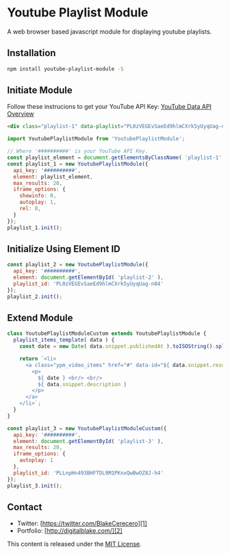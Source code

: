 Youtube Playlist Module
=======================
A web browser based javascript module for displaying youtube playlists.

## Installation
```sh
npm install youtube-playlist-module -S
```

## Initiate Module
Follow these instrucions to get your YouTube API Key: [YouTube Data API Overview](https://developers.google.com/youtube/v3/getting-started)
```html
<div class="playlist-1" data-playlist="PL0zVEGEvSaeEd9hlmCXrk5yUyqUag-n84"></div>
```
```javascript
import YoutubePlaylistModule from 'YoutubePlaylistModule';

// Where '##########' is your YouTube API Key.
const playlist_element = document.getElementsByClassName( 'playlist-1' );
const playlist_1 = new YoutubePlaylistModule({
  api_key: '##########',
  element: playlist_element,
  max_results: 20,
  iframe_options: {
    showinfo: 0,
    autoplay: 1,
    rel: 0,
  }
});
playlist_1.init();
```

## Initialize Using Element ID
```javascript
const playlist_2 = new YoutubePlaylistModule({
  api_key: '##########',
  element: document.getElementById( 'playlist-2' ),
  playlist_id: 'PL0zVEGEvSaeEd9hlmCXrk5yUyqUag-n84'
});
playlist_2.init();
```

## Extend Module
```javascript
class YoutubePlaylistModuleCustom extends YoutubePlaylistModule {
  playlist_items_template( data ) {
    const date = new Date( data.snippet.publishedAt ).toISOString().split('T')[0];

    return `<li>
      <a class="ypm_video_items" href="#" data-id="${ data.snippet.resourceId.videoId }">
        <p>
          ${ date } <br/> <br/>
          ${ data.snippet.description }
        </p>
      </a>
    </li>`;
  }
}

const playlist_3 = new YoutubePlaylistModuleCustom({
  api_key: '##########',
  element: document.getElementById( 'playlist-3' ),
  max_results: 20,
  iframe_options: {
    autoplay: 1
  },
  playlist_id: 'PLLnpHn493BHFTDL9M1PKnxQwBwOZ8J-h4'
});
playlist_3.init();
```

## Contact
   * Twitter: [https://twitter.com/BlakeCerecero][1]
   * Portfolio: [http://digitalblake.com/][2]

[1]: https://twitter.com/BlakeCerecero "https://twitter.com/BlakeCerecero"
[2]: http://digitalblake.com/ "http://digitalblake.com/"

This content is released under the [MIT License](http://opensource.org/licenses/MIT).
